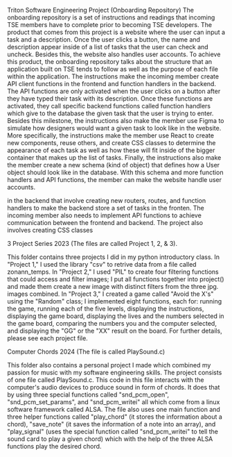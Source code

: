 Triton Software Engineering Project (Onboarding Repository)
The onboarding repository is a set of instructions and readings that incoming TSE members have to complete prior to becoming TSE developers. The product that comes
from this project is a website where the user can input a task and a description. Once the user clicks a button, the name and description appear inside of a list
of tasks that the user can check and uncheck. Besides this, the website also handles user accounts.
To achieve this product, the onboarding repository talks about the structure that an application built on TSE tends to follow as well as the purpose of each file
within the application. The instructions make the incoming member create API client functions in the frontend and function handlers in the backend. The API functions are only activated when the user clicks on a button after they have typed their task with its description. Once these functions are activated, they call specific backend functions called function handlers which give to the database the given task that the user is trying to enter. Besides this milestone, the
instructions also make the member use Figma to simulate how designers would want a given task to look like in the website. More specifically, the instructions
make the member use React to create new components, reuse others, and create CSS classes to determine the appearance of each task as well as how these will
fit inside of the bigger container that makes up the list of tasks. Finally, the instructions also make the member create a new schema (kind of object) that defines
how a User object should look like in the database. With this schema and more function handlers and API functions, the member can make the website handle user
accounts.

in the backend that involve creating new routers, routes, and function handlers
to make the backend store a set of tasks in the fronten. The incoming member also needs to implement API functions to achieve communication between the frontend and backend. The project also involves creating CSS classes 

3 Project Series 2023 (The files are called Project 1, 2, & 3).

This folder contains three projects I did in my python introductory class. In "Project 1," I used the library "csv" to retrive data from a file called zonann_temps. In "Project 2,"
I used "PIL" to create four filtering functions that could access and filter images; I put all functions together into project() and made them create a new image with distinct filters from the three
jpg. images combined. In "Project 3," I created a game called "Avoid the X's" using the "Random" class; I implemented eight functions, each for: running the game, running each of the five levels,
displaying the instructions, displaying the game board, displaying the lives and the numbers selected in the game board, comparing the numbers you and the computer selected, and displaying
the "GG" or the "XX" result on the board. For further details, please see each project file. 

Computer Chords 2024 (The file is called PlaySound.c)

This folder also contains a personal project I made which combined my passion for music with my software engineering skills. The project consists of one file called PlaySound.c. This code in this file interacts with the computer's audio devices to produce sound in form of chords. It does that by using three special functions called "snd_pcm_open", "snd_pcm_set_params", and "snd_pcm_writei" all which come from a linux software framework called ALSA. The file also uses one main function and three helper functions called "play_chord" (it stores the information about a chord), "save_note" (it saves the information of a note into an array), and "play_signal" (uses the special function called "snd_pcm_writei" to tell the sound card to play a given chord) which with the help of the three ALSA functions play the desired chord.
